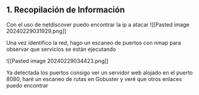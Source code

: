 ## 1. Recopilación de Información

Con el uso de netdiscover puedo encontrar la ip a atacar
![[Pasted image 20240229031929.png]]

Una vez identifico la red, hago un escaneo de puertos con nmap para observar que servicios se están ejecutando

![[Pasted image 20240229034423.png]]

Ya detectada los puertos consigo ver un servidor web alojado en el puerto 8080, haré un escaneo de rutas en Gobuster y veré que otros enlaces puedo encontrar

